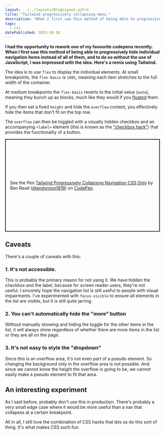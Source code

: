 ```yaml
---
layout: ../../layouts/BlogLayout.astro
title: "Tailwind progressively collapsing menu."
description: "When I first saw this method of being able to progressively hide individual navigation items instead of all of them, and to do so without the use of JavaScript, I was impressed with the idea. Here's a remix using Tailwind."
tags: 
  - css
datePublished: 2023-10-18
---
```

**I had the opportunity to rework one of my favourite codepens recently. When I first saw this method of being able to progressively hide individual navigation items instead of all of them, and to do so without the use of JavaScript, I was impressed with the idea. Here's a remix using Tailwind.**

The idea is to use `flex` to display the individual elements. At small breakpoints, the `flex-basis` is `100%`, meaning each item stretches to the full width of the container.

At medium breakpoints the `flex-basis` reverts to the initial value (`auto`), meaning they bunch up as blocks, much like they would if you [floated](https://developer.mozilla.org/en-US/docs/Learn/CSS/CSS_layout/Floats) them.

If you then set a fixed `height` and hide the `overflow` content, you effectively hide the items that don't fit on the top row.

The `overflow` can then be toggled with a visually hidden checkbox and an accompanying `<label>` element (this is known as the ["checkbox hack"](https://css-tricks.com/the-checkbox-hack/)) that provides the functionality of a button.

<p class="codepen" data-height="300" data-default-tab="html,result" data-slug-hash="dywEaBY" data-user="endymion1818" style="height: 300px; box-sizing: border-box; display: flex; align-items: center; justify-content: center; border: 2px solid; margin: 1em 0; padding: 1em;">
  <span>See the Pen <a href="https://codepen.io/endymion1818/pen/dywEaBY">
  Tailwind Progressively Collapsing Navigation CSS Only</a> by Ben Read (<a href="https://codepen.io/endymion1818">@endymion1818</a>)
  on <a href="https://codepen.io">CodePen</a>.</span>
</p>
<script async src="https://cpwebassets.codepen.io/assets/embed/ei.js"></script>

## Caveats

There's a couple of caveats with this:

### 1. It's not accessible. 

This is probably the primary reason for not using it. We have hidden the checkbox and the label, because for screen reader users, they're not useful. I sincerely hope the navigation list is still useful to people with visual impairments. I've experimented with `focus-visible` to ensure all elements in the list are visible, but it is still quite jarring.

### 2. You can't automatically hide the "more" button

Without manually showing and hiding the toggle for the other items in the list, it will always show regardless of whether there are more items in the list or they are all on the page.

### 3. It's not easy to style the "dropdown"

Since this is an overflow area, it's not even part of a pseudo element. So changing the background only in the overflow area is not possible. And since we cannot know the height the overflow is going to be, we cannot easily make a pseudo element to fit that area.

## An interesting experiment

As I said before, probably don't use this in production. There's probably a very small edge case where it would be more useful than a nav that collapses at a certain breakpoint.

All in all, I still love the combination of CSS hacks that lets us do this sort of thing. It's what makes CSS such fun.